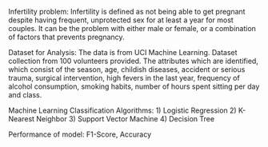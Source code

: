 Infertility problem: Infertility is defined as not being able to get pregnant despite having frequent, unprotected sex for at least a year for most couples. It can be the problem with either male or female, or a combination of factors that prevents pregnancy.

Dataset for Analysis: The data is from UCI Machine Learning. Dataset collection from 100 volunteers provided. The attributes which are identified, which consist of the season, age, childish diseases, accident or serious trauma, surgical intervention, high fevers in the last year, frequency of alcohol consumption, smoking habits, number of hours spent sitting per day and class.

Machine Learning Classification Algorithms: 1) Logistic Regression 2) K-Nearest Neighbor 3) Support Vector Machine 4) Decision Tree

Performance of model: F1-Score, Accuracy
